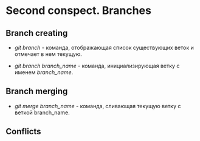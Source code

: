 # Second conspect. Branches

## Branch creating

* *git branch* - команда, отображающая список существующих веток и отмечает в нем текущую.

* *git branch branch_name* - команда, инициализирующая ветку с именем *branch_name*.  

## Branch merging

* *git merge branch_name* - команда, сливающая текущую ветку с веткой branch_name. 

## Conflicts